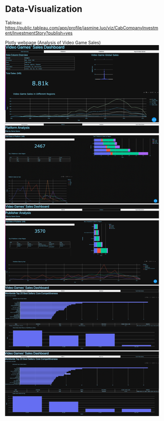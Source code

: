 # Data-Visualization

Tableau: https://public.tableau.com/app/profile/jasmine.luo/viz/CabCompanyInvestment/InvestmentStory?publish=yes

Plotly webpage (Analysis of Video Game Sales)
![Screenshot](Data.png)
![Screenshot](Platform.png)
![Screenshot](Publisher.png)
![Screenshot](Top20_1.png)
![Screenshot](Top20_2.png)
